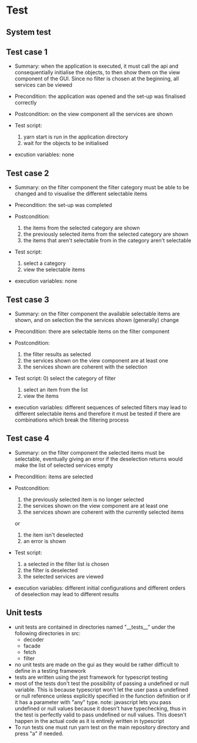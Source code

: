 
# Test

## System test

## Test case 1

- Summary: when the application is executed, it must call the api and consequentially initialise the objects, to then show them on the view component of the GUI. Since no filter is chosen at the beginning, all services can be viewed

- Precondition: the application was opened and the set-up was finalised correctly

- Postcondition: on the view component all the services are shown

- Test script:
  1) yarn start is run in the application directory
  2) wait for the objects to be initialised

- excution variables: none

## Test case 2

- Summary: on the filter component the filter category must be able to be changed and to visualise the different selectable items

- Precondition: the set-up was completed

- Postcondition:
  1) the items from the selected category are shown
  2) the previously selected items from the selected category are shown
  3) the items that aren't selectable from in the category aren't selectable

- Test script:
  1) select a category
  2) view the selectable items

- execution variables: none

## Test case 3

- Summary: on the filter component the available selectable items are shown, and on selection the the services shown (generally) change

- Precondition: there are selectable items on the filter component

- Postcondition:
  1) the filter results as selected
  2) the services shown on the view component are at least one
  3) the services shown are coherent with the selection

- Test script:
  0) select the category of filter
  1) select an item from the list
  2) view the items

- execution variables: different sequences of selected filters may lead to different selectable items and therefore it must be tested if there are combinations which break the filtering process

## Test case 4

- Summary: on the filter component the selected items must be selectable, eventually giving an error if the deselection returns would make the list of selected services empty

- Precondition: items are selected

- Postcondition:
  1) the previously selected item is no longer selected
  2) the services shown on the view component are at least one
  3) the services shown are coherent with the currently selected items

  or

  1) the item isn't deselected
  2) an error is shown  

- Test script:
  1) a selected in the filter list is chosen
  2) the filter is deselected
  3) the selected services are viewed

- execution variables: different initial configurations and different orders of deselection may lead to different results

## Unit tests

- unit tests are contained in directories named "\_\_tests\_\_" under the following directories in src:
  - decoder
  - facade
  - fetch
  - filter
- no unit tests are made on the gui as they would be rather difficult to define in a testing framework
- tests are written using the jest framework for typescript testing
- most of the tests don't test the possibility of passing a undefined or null variable. This is because typescript won't let the user pass a undefined or null reference unless explicitly specified in the function definition or if it has a parameter with "any" type. note: javascript lets you pass undefined or null values because it doesn't have typechecking, thus in the test is perfectly valid to pass undefined or null values. This doesn't happen in the actual code as it is entirely written in typescript
- To run tests one must run yarn test on the main repository directory and press "a" if needed.
